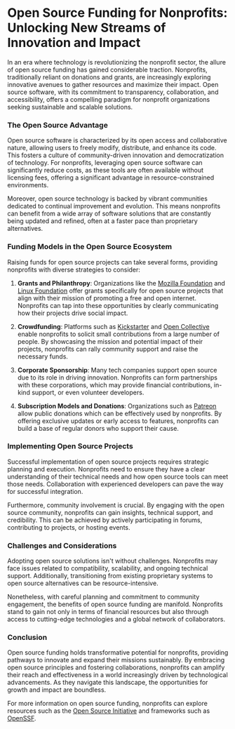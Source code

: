 # Open Source Funding for Nonprofits: Unlocking New Streams of Innovation and Impact

In an era where technology is revolutionizing the nonprofit sector, the allure of open source funding has gained considerable traction. Nonprofits, traditionally reliant on donations and grants, are increasingly exploring innovative avenues to gather resources and maximize their impact. Open source software, with its commitment to transparency, collaboration, and accessibility, offers a compelling paradigm for nonprofit organizations seeking sustainable and scalable solutions.

### The Open Source Advantage

Open source software is characterized by its open access and collaborative nature, allowing users to freely modify, distribute, and enhance its code. This fosters a culture of community-driven innovation and democratization of technology. For nonprofits, leveraging open source software can significantly reduce costs, as these tools are often available without licensing fees, offering a significant advantage in resource-constrained environments.

Moreover, open source technology is backed by vibrant communities dedicated to continual improvement and evolution. This means nonprofits can benefit from a wide array of software solutions that are constantly being updated and refined, often at a faster pace than proprietary alternatives.

### Funding Models in the Open Source Ecosystem

Raising funds for open source projects can take several forms, providing nonprofits with diverse strategies to consider:

1. **Grants and Philanthropy**: Organizations like the [Mozilla Foundation](https://foundation.mozilla.org/) and [Linux Foundation](https://www.linuxfoundation.org/) offer grants specifically for open source projects that align with their mission of promoting a free and open internet. Nonprofits can tap into these opportunities by clearly communicating how their projects drive social impact.

2. **Crowdfunding**: Platforms such as [Kickstarter](https://www.kickstarter.com/) and [Open Collective](https://opencollective.com/) enable nonprofits to solicit small contributions from a large number of people. By showcasing the mission and potential impact of their projects, nonprofits can rally community support and raise the necessary funds.

3. **Corporate Sponsorship**: Many tech companies support open source due to its role in driving innovation. Nonprofits can form partnerships with these corporations, which may provide financial contributions, in-kind support, or even volunteer developers.

4. **Subscription Models and Donations**: Organizations such as [Patreon](https://www.patreon.com/) allow public donations which can be effectively used by nonprofits. By offering exclusive updates or early access to features, nonprofits can build a base of regular donors who support their cause.

### Implementing Open Source Projects

Successful implementation of open source projects requires strategic planning and execution. Nonprofits need to ensure they have a clear understanding of their technical needs and how open source tools can meet those needs. Collaboration with experienced developers can pave the way for successful integration.

Furthermore, community involvement is crucial. By engaging with the open source community, nonprofits can gain insights, technical support, and credibility. This can be achieved by actively participating in forums, contributing to projects, or hosting events.

### Challenges and Considerations

Adopting open source solutions isn't without challenges. Nonprofits may face issues related to compatibility, scalability, and ongoing technical support. Additionally, transitioning from existing proprietary systems to open source alternatives can be resource-intensive.

Nonetheless, with careful planning and commitment to community engagement, the benefits of open source funding are manifold. Nonprofits stand to gain not only in terms of financial resources but also through access to cutting-edge technologies and a global network of collaborators.

### Conclusion

Open source funding holds transformative potential for nonprofits, providing pathways to innovate and expand their missions sustainably. By embracing open source principles and fostering collaborations, nonprofits can amplify their reach and effectiveness in a world increasingly driven by technological advancements. As they navigate this landscape, the opportunities for growth and impact are boundless. 

For more information on open source funding, nonprofits can explore resources such as the [Open Source Initiative](https://opensource.org/) and frameworks such as [OpenSSF](https://openssf.org/).